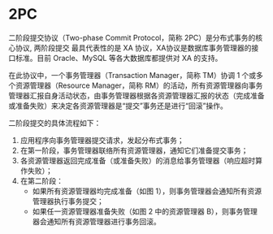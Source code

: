 # 2PC

二阶段提交协议（Two-phase Commit Protocol，简称 2PC）是分布式事务的核心协议, 两阶段提交 最具代表性的是 XA 协议，XA协议是数据库事务管理器的接口标准。目前 Oracle、MySQL 等各大数据库都提供对 XA 的支持。

在此协议中，一个事务管理器（Transaction Manager，简称 TM）协调 1 个或多个资源管理器（Resource Manager，简称 RM）的活动，所有资源管理器向事务管理器汇报自身活动状态，由事务管理器根据各资源管理器汇报的状态（完成准备或准备失败）来决定各资源管理器是“提交”事务还是进行“回滚”操作。

二阶段提交的具体流程如下：

1. 应用程序向事务管理器提交请求，发起分布式事务；
2. 在第一阶段，事务管理器联络所有资源管理器，通知它们准备提交事务；
3. 各资源管理器返回完成准备（或准备失败）的消息给事务管理器（响应超时算作失败）；
4. 在第二阶段：
	- 如果所有资源管理器均完成准备（如图 1），则事务管理器会通知所有资源管理器执行事务提交；
	- 如果任一资源管理器准备失败（如图 2 中的资源管理器 B），则事务管理器会通知所有资源管理器进行事务回滚。